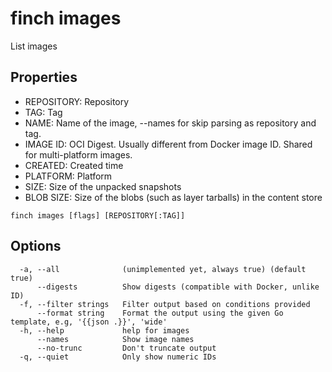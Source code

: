 # finch images

List images

## Properties

- REPOSITORY: Repository
- TAG:        Tag
- NAME:       Name of the image, --names for skip parsing as repository and tag.
- IMAGE ID:   OCI Digest. Usually different from Docker image ID. Shared for multi-platform images.
- CREATED:    Created time
- PLATFORM:   Platform
- SIZE:       Size of the unpacked snapshots
- BLOB SIZE:  Size of the blobs (such as layer tarballs) in the content store

```text
finch images [flags] [REPOSITORY[:TAG]]
```

## Options

```text
  -a, --all              (unimplemented yet, always true) (default true)
      --digests          Show digests (compatible with Docker, unlike ID)
  -f, --filter strings   Filter output based on conditions provided
      --format string    Format the output using the given Go template, e.g, '{{json .}}', 'wide'
  -h, --help             help for images
      --names            Show image names
      --no-trunc         Don't truncate output
  -q, --quiet            Only show numeric IDs
```
